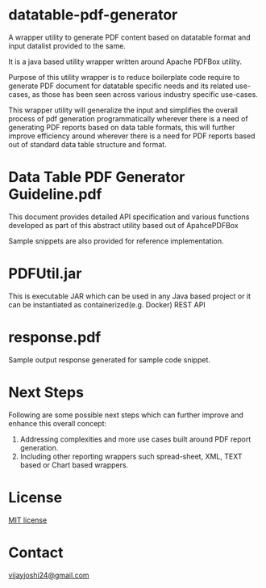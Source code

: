# datatable-pdf-generator
A wrapper utility to generate PDF content based on datatable format and input datalist provided to the same.

It is a java based utility wrapper written around Apache PDFBox utility. 

Purpose of this utility wrapper is to reduce boilerplate code require to generate PDF document for datatable specific needs and its related use-cases, as those has been seen across various industry specific use-cases. 

This wrapper utility will generalize the input and simplifies the overall process of pdf generation programmatically wherever there is a need of generating PDF reports based on data table formats, this will further improve efficiency around wherever there is a need for PDF reports based out of standard data table structure and format.


# Data Table PDF Generator Guideline.pdf

This document provides detailed API specification and various functions developed as part of this abstract utility based out of ApahcePDFBox

Sample snippets are also provided for reference implementation.

# PDFUtil.jar

This is executable JAR which can be used in any Java based project or it can be instantiated as containerized(e.g. Docker) REST API

# response.pdf

Sample output response generated for sample code snippet.

# Next Steps

Following are some possible next steps which can further improve and enhance this overall concept:

1. Addressing complexities and more use cases built around PDF report generation.
2. Including other reporting wrappers such spread-sheet, XML, TEXT based or Chart based wrappers.


# License

[MIT license](https://opensource.org/licenses/MIT)

# Contact

vijayjoshi24@gmail.com
